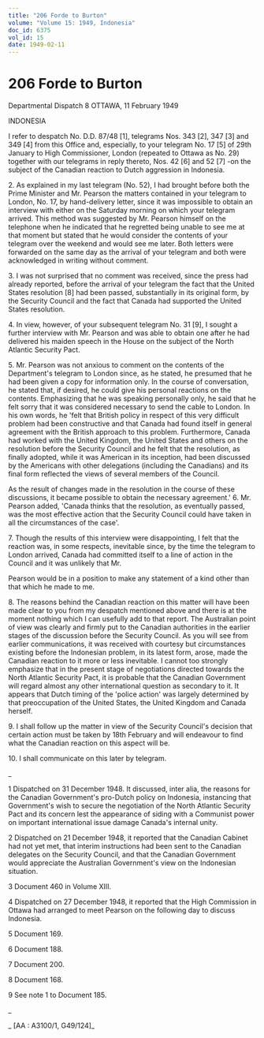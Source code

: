 ```yaml
---
title: "206 Forde to Burton"
volume: "Volume 15: 1949, Indonesia"
doc_id: 6375
vol_id: 15
date: 1949-02-11
---
```


# 206 Forde to Burton

Departmental Dispatch 8 OTTAWA, 11 February 1949

INDONESIA

I refer to despatch No. D.D. 87/48 [1], telegrams Nos. 343 [2], 347 [3] and 349 [4] from this Office and, especially, to your telegram No. 17 [5] of 29th January to High Commissioner, London (repeated to Ottawa as No. 29) together with our telegrams in reply thereto, Nos. 42 [6] and 52 [7] -on the subject of the Canadian reaction to Dutch aggression in Indonesia.

2\. As explained in my last telegram (No. 52), I had brought before both the Prime Minister and Mr. Pearson the matters contained in your telegram to London, No. 17, by hand-delivery letter, since it was impossible to obtain an interview with either on the Saturday morning on which your telegram arrived. This method was suggested by Mr. Pearson himself on the telephone when he indicated that he regretted being unable to see me at that moment but stated that he would consider the contents of your telegram over the weekend and would see me later. Both letters were forwarded on the same day as the arrival of your telegram and both were acknowledged in writing without comment.

3\. I was not surprised that no comment was received, since the press had already reported, before the arrival of your telegram the fact that the United States resolution [8] had been passed, substantially in its original form, by the Security Council and the fact that Canada had supported the United States resolution.

4\. In view, however, of your subsequent telegram No. 31 [9], I sought a further interview with Mr. Pearson and was able to obtain one after he had delivered his maiden speech in the House on the subject of the North Atlantic Security Pact.

5\. Mr. Pearson was not anxious to comment on the contents of the Department's telegram to London since, as he stated, he presumed that he had been given a copy for information only. In the course of conversation, he stated that, if desired, he could give his personal reactions on the contents. Emphasizing that he was speaking personally only, he said that he felt sorry that it was considered necessary to send the cable to London. In his own words, he 'felt that British policy in respect of this very difficult problem had been constructive and that Canada had found itself in general agreement with the British approach to this problem. Furthermore, Canada had worked with the United Kingdom, the United States and others on the resolution before the Security Council and he felt that the resolution, as finally adopted, while it was American in its inception, had been discussed by the Americans with other delegations (including the Canadians) and its final form reflected the views of several members of the Council.

As the result of changes made in the resolution in the course of these discussions, it became possible to obtain the necessary agreement.' 6. Mr. Pearson added, 'Canada thinks that the resolution, as eventually passed, was the most effective action that the Security Council could have taken in all the circumstances of the case'.

7\. Though the results of this interview were disappointing, I felt that the reaction was, in some respects, inevitable since, by the time the telegram to London arrived, Canada had committed itself to a line of action in the Council and it was unlikely that Mr.

Pearson would be in a position to make any statement of a kind other than that which he made to me.

8\. The reasons behind the Canadian reaction on this matter will have been made clear to you from my despatch mentioned above and there is at the moment nothing which I can usefully add to that report. The Australian point of view was clearly and firmly put to the Canadian authorities in the earlier stages of the discussion before the Security Council. As you will see from earlier communications, it was received with courtesy but circumstances existing before the Indonesian problem, in its latest form, arose, made the Canadian reaction to it more or less inevitable. I cannot too strongly emphasize that in the present stage of negotiations directed towards the North Atlantic Security Pact, it is probable that the Canadian Government will regard almost any other international question as secondary to it. It appears that Dutch timing of the 'police action' was largely determined by that preoccupation of the United States, the United Kingdom and Canada herself.

9\. I shall follow up the matter in view of the Security Council's decision that certain action must be taken by 18th February and will endeavour to find what the Canadian reaction on this aspect will be.

10\. I shall communicate on this later by telegram.

_

1 Dispatched on 31 December 1948. It discussed, inter alia, the reasons for the Canadian Government's pro-Dutch policy on Indonesia, instancing that Government's wish to secure the negotiation of the North Atlantic Security Pact and its concern lest the appearance of siding with a Communist power on important international issue damage Canada's internal unity.

2 Dispatched on 21 December 1948, it reported that the Canadian Cabinet had not yet met, that interim instructions had been sent to the Canadian delegates on the Security Council, and that the Canadian Government would appreciate the Australian Government's view on the Indonesian situation.

3 Document 460 in Volume XIII.

4 Dispatched on 27 December 1948, it reported that the High Commission in Ottawa had arranged to meet Pearson on the following day to discuss Indonesia.

5 Document 169.

6 Document 188.

7 Document 200.

8 Document 168.

9 See note 1 to Document 185.

_

_ [AA : A3100/1, G49/124]_
